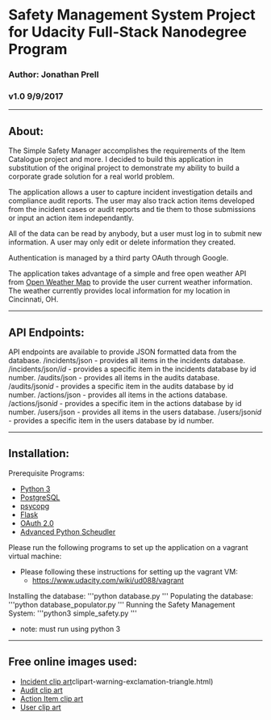 
# Safety Management System Project for Udacity Full-Stack Nanodegree Program

### Author: Jonathan Prell
### v1.0	9/9/2017
_________________________________________________________________

## About:

The Simple Safety Manager accomplishes the requirements of the Item Catalogue project and more. I decided to build this application in substitution of the original project to demonstrate my ability to build a corporate grade solution for a real world problem.

The application allows a user to capture incident investigation details and compliance audit reports. The user may also track action items developed from the incident cases or audit reports and tie them to those submissions or input an action item independantly.

All of the data can be read by anybody, but a user must log in to submit new information. A user may only edit or delete information they created.

Authentication is managed by a third party OAuth through Google.

The application takes advantage of a simple and free open weather API from [Open Weather Map](https://openweathermap.org/api) to provide the user current weather information. The weather currently provides local information for my location in Cincinnati, OH.
_________________________________________________________________

## API Endpoints:

API endpoints are available to provide JSON formatted data from the database.
	/incidents/json 		- provides all items in the incidents database.
	/incidents/json/*id* 	- provides a specific item in the incidents database by id number.
	/audits/json 			- provides all items in the audits database.
	/audits/json*id* 		- provides a specific item in the audits database by id number.
	/actions/json 			- provides all items in the actions database.
	/actions/json*id* 		- provides a specific item in the actions database by id number.
	/users/json 			- provides all items in the users database.
	/users/json*id* 		- provides a specific item in the users database by id number.
_________________________________________________________________

## Installation:

Prerequisite Programs:
* [Python 3](https://www.python.org/)
* [PostgreSQL](https://www.postgresql.org/)
* [psycopg](http://initd.org/psycopg/)
* [Flask](http://flask.pocoo.org/)
* [OAuth 2.0](https://oauth.net/2/)
* [Advanced Python Scheudler](https://apscheduler.readthedocs.io/en/latest/)

Please run the following programs to set up the application on a vagrant virtual machine:
* Please following these instructions for setting up the vagrant VM:
	* https://www.udacity.com/wiki/ud088/vagrant

Installing the database:
'''python database.py
'''
Populating the database:
'''python database_populator.py
'''
Running the Safety Management System:
'''python3 simple_safety.py
'''
* note: must run using python 3
_________________________________________________________________

## Free online images used:

* [Incident clip art](http://www.clker.com/)clipart-warning-exclamation-triangle.html)
* [Audit clip art](http://www.clipartpanda.com/clipart_images/downloads-2959318)
* [Action Item clip art](https://www.1001freedownloads.com/free-clipart/checkbox-checked-3)
* [User clip art](http://www.freeiconspng.com/img/909)
